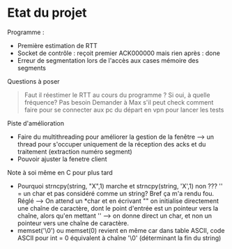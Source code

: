 # Etat du projet

Programme :
* Première estimation de RTT
* Socket de contrôle : reçoit premier ACK000000 mais rien après : done
* Erreur de segmentation lors de l'accès aux cases mémoire des segments


Questions à poser
> Faut il réestimer le RTT au cours du programme ? Si oui, à quelle fréquence? Pas besoin
> Demander à Max s'il peut check comment faire pour se connecter aux pc du départ en vpn pour lancer les tests

Piste d'amélioration

- Faire du multithreading pour améliorer la gestion de la fenêtre --> un thread pour s'occuper uniquement de la réception des acks et du traitement (extraction numéro segment)
- Pouvoir ajuster la fenetre client


Note à soi même en C pour plus tard
- Pourquoi strncpy(string, "X",1) marche et strncpy(string, 'X',1) non ??? '' = un char et pas considéré comme un string? Bref ça m'a rendu fou.
Réglé --> On attend un *char et en écrivant "" on initialise directement une chaîne de caractère, dont le point d'entrée est un pointeur vers la chaîne, alors qu'en mettant '' --> on donne direct un char, et non un pointeur vers une chaîne de caractère.
- memset('\0') ou memset(0) revient en même car dans table ASCII, code ASCII pour int = 0 équivalent à chaîne '\0' (déterminant la fin du string)
